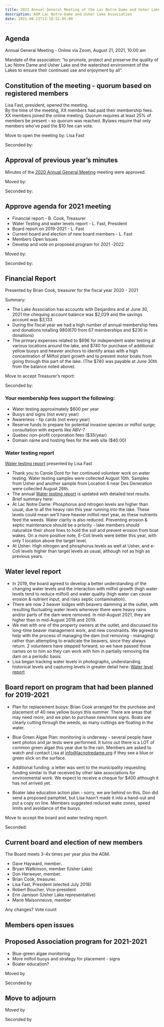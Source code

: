 ```yaml
---
title: 2021 Annual General Meeting of the Lac Notre Dame and Usher Lake Association
description: AGM Lac Notre-Dame and Usher Lake Association
date: 2021-08-21T13:10:52-05:00
---
```

## Agenda

Annual General Meeting - Online via Zoom, August 21, 2021, 10:00 am

Mandate of the association:
“to promote, protect and preserve the quality of Lac Notre Dame and Usher Lake and the watershed environment of the Lakes to ensure their continued use and enjoyment by all”.

## Constitution of the meeting - quorum based on registered members

Lisa Fast, president, opened the meeting.  
By the time of the meeting, XX members had paid their membership fees. XX members joined the online meeting. Quorum requires at least 25% of members be present - so quorum was reached. Bylaws require that only members who've paid the $10 fee can vote.

Move to open the meeting by: Lisa Fast

Seconded by:

## Approval of previous year’s minutes

Minutes of the [2020 Annual General Meeting](../2020BoardReport/) meeting were approved.

Moved by:

Seconded by:

## Approve agenda for 2021 meeting

* Financial report -  B. Cook, Treasurer
* Water Testing and water levels report - L. Fast, President
* Board report on 2019-2021 - L. Fast
* Current board and election of new board members - L. Fast
* Members Open Issues
* Develop and vote on proposed program for 2021 -2022

Moved by:

Seconded by:

## Financial Report  

Presented by Brian Cook, treasurer for the fiscal year 2020 - 2021

Summary:

* The Lake Association has accounts with Desjardins and at June 30, 2021 the chequing account balance was $2,029 and the savings account was $3,133
* During the fiscal year we had a high number of annual membership fees and donations totalling $980 ($670 from 67 memberships and $230 in donations)
* The primary expenses related to $696 for independent water testing at various locations around the lake, and $740 for purchase of additional yellow buoys and heavier anchors to identify areas with a high concentration of Milfoil plant growth and to prevent motor boats from going through this part of the lake. (The $740 was payable at June 30th from the balance noted above).

Move to accept Treasurer’s report:

Seconded by:

### Your membership fees support the following:

* Water testing approximately $600 per year
* Buoys and signs (not every year)
* Awareness - tip cards  (not every year)
* Reserve funds to prepare for potential invasive species or milfoil surge; consultation with experts like ABV-7
* Quebec non-profit corporation fees ($35/year)
* Domain name and hosting fees for the web site ($40.00)

### Water testing report

[Water testing report](/water/qualityreports/) presented by Lisa Fast

* Thank you to Carole Doré for her continued volunteer work on water testing. Water testing samples were collected August 10th. Samples from Usher and another sample from Location 6 near Des Generation were collected August 26th.  
* The annual [Water testing report](/water/qualityreports/) is updated with detailed test results.  Brief summary here:
* At Lac Notre Dame: Phosphorus and nitrogen levels are higher than usual, due to all the heavy rain this year running into the lake. These levels could mean we'll have heavier milfoil next year, as these nutrients feed the weeds. Water clarity is also reduced. Preventing erosion & septic maintenance should be a priority - lake members should naturalize their shore lines to hold the soil and prevent erosion from boat wakes. On a more positive note, E-Coli levels were better this year, with only 1 location above the target level.
* At Usher: High nitrogen and phosphorus levels as well at Usher, and e-Coli levels higher than target levels as usual, although not as high as previous years.

## Water level report

* In 2019, the board agreed to develop a better understanding of the changing water levels and the interaction with milfoil growth (high water levels tend to reduce milfoil) and water quality (high water can cause erosion & nutrient input, and risks septic contamination).
* There are now 2 beaver lodges with beavers damming at the outlet, with resulting fluctuating water levels whenever there were heavy rains and/or parts of the dam were removed. In mid-August 2021, they are higher than in mid-August 2018 and 2019.
* We met with one of the property owners at the outlet, and discussed his long-time beaver management work, and new constraints. We agreed to help with the process of managing the dam (not removing - managing) rather than attempting to eradicate the beavers, since they always return. 2 volunteers have stepped forward, so we have passed those names on to him so they can work with him in partially removing the dam on a periodic basis.
* Lisa began tracking water levels in photographs, understanding historical levels and capturing levels in greater detail here: [Water level report](https://docs.google.com/presentation/d/1G-21C_dnWKis5s0IH6O8lTlRtHkBAFrfbBYEbdw8lVA/edit?usp=sharing)

## Board report on program that had been planned for 2019-2021

* Plan for replacement buoys: Brian Cook arranged for the purchase and placement of 40 new yellow buoys this summer. There are areas that may need more, and we plan to purchase new/more signs. Boats are clearly cutting through the weeds, as many cuttings are floating in the water. 
* Blue Green Algae Plan: monitoring is underway - several people have sent photos and jar tests were performed. It turns out there is a LOT of common green algae this year due to the rain. Members are asked to watch and contact Lisa at info@lacnotredame.org if they see a blue or green slick on the surface.
* Additional funding: a letter was sent to the municipality requesting funding similar to that received by other lake associations for environmental work. We expect to receive a cheque for $400 although it has not arrived yet.

* Boater lake education action plan - sorry, we are behind on this. Don did send a proposed pamphlet, but Lisa hasn't made it into a hand-out and put a copy on line. Members suggested reduced wake zones, speed limits and avoidance of the buoys.

Move to accept the board and water testing report:

Seconded:

## Current board and election of new members

The Board meets 3-4x times per year plus the AGM.

* Dave Hayward, member.
* Bryan Watkinson, member (Usher Lake)
* Don Herweyer, member.
* Brian Cook, treasurer.
* Lisa Fast, President (elected July 2018)
* Robert Boucher, Vice-president
* Erin Jamison (Usher Lake representative)  
* Marie Maisonneuve, member

Any changes? Vote count

## Members open issues

## Proposed Association program for 2021-2021

* Blue-green algae monitoring
* More milfoil buoys and strategy for placement - signs
* Boater education? 

Moved by

Seconded by

## Move to adjourn 

Moved by

Seconded by
